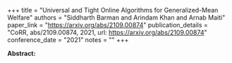 +++
title = "Universal and Tight Online Algorithms for Generalized-Mean Welfare"
authors = "Siddharth Barman and Arindam Khan and Arnab Maiti"
paper_link = "https://arxiv.org/abs/2109.00874"
publication_details = "CoRR, abs/2109.00874, 2021, url: https://arxiv.org/abs/2109.00874"
conference_date = "2021"
notes = ""
+++

<b>Abstract:</b>
